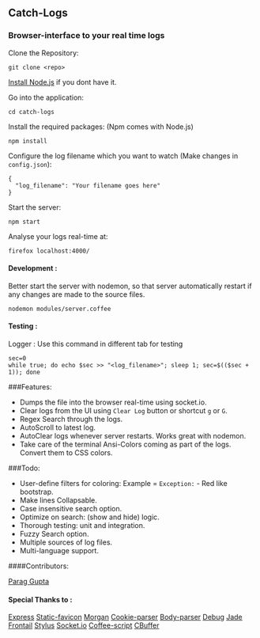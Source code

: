 ## Catch-Logs
### Browser-interface to your real time logs

Clone the Repository:
```
git clone <repo>
```

[Install Node.js](http://nodejs.org/download/) if you dont have it.

Go into the application:
```
cd catch-logs
```

Install the required packages: (Npm comes with Node.js)
```
npm install
```

Configure the log filename which you want to watch (Make changes in `config.json`):
```
{
  "log_filename": "Your filename goes here"
}
```

Start the server:
```
npm start
```


Analyse your logs real-time at:
```
firefox localhost:4000/
```


#### Development :

Better start the server with nodemon, so that server automatically restart if any changes are made to the source files.
```
nodemon modules/server.coffee
```

#### Testing :
Logger : Use this command in different tab for testing
```
sec=0
while true; do echo $sec >> "<log_filename>"; sleep 1; sec=$(($sec + 1)); done
```

###Features:

* Dumps the file into the browser real-time using socket.io.
* Clear logs from the UI using `Clear Log` button or shortcut `g` or `G`.
* Regex Search through the logs.
* AutoScroll to latest log.
* AutoClear logs whenever server restarts. Works great with nodemon.
* Take care of the terminal Ansi-Colors coming as part of the logs. Convert them to CSS colors.

###Todo:

* User-define filters for coloring: Example = `Exception:` - Red like bootstrap.
* Make lines Collapsable.
* Case insensitive search option.
* Optimize on search: (show and hide) logic.
* Thorough testing: unit and integration.
* Fuzzy Search option.
* Multiple sources of log files.
* Multi-language support.

####Contributors:

[Parag Gupta](https://github.com/paraggupta1993)

#### Special Thanks to :
[Express]()
[Static-favicon]()
[Morgan]()
[Cookie-parser]()
[Body-parser]()
[Debug]()
[Jade]()
[Frontail](https://github.com/mthenw/frontail)
[Stylus]()
[Socket.io]()
[Coffee-script]()
[CBuffer]()
